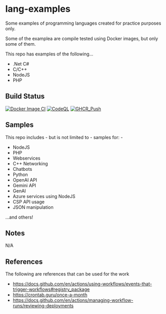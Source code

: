# lang-examples
Some examples of programming languages created for practice purposes only.

Some of the examplea are compile tested using Docker images, but only some of them.

This repo has examples of the following...
- .Net C#
- C/C++
- NodeJS
- PHP

## Build Status

[![Docker Image CI](https://github.com/tpayne/lang-examples/actions/workflows/main.yml/badge.svg)](https://github.com/tpayne/lang-examples/actions/workflows/main.yml)
[![CodeQL](https://github.com/tpayne/lang-examples/actions/workflows/codeql-analysis.yml/badge.svg)](https://github.com/tpayne/lang-examples/actions/workflows/codeql-analysis.yml)
[![GHCR_Push](https://github.com/tpayne/lang-examples/actions/workflows/docker-publish.yml/badge.svg)](https://github.com/tpayne/lang-examples/actions/workflows/docker-publish.yml)

## Samples
This repo includes - but is not limited to - samples for: -
* NodeJS
* PHP
* Webservices
* C++ Networking
* Chatbots
* Python
* OpenAI API
* Gemini API
* GenAI
* Azure services using NodeJS
* CSP API usage
* JSON manipulation

...and others!

## Notes
N/A

## References
The following are references that can be used for the work
- https://docs.github.com/en/actions/using-workflows/events-that-trigger-workflows#registry_package
- https://crontab.guru/once-a-month
- https://docs.github.com/en/actions/managing-workflow-runs/reviewing-deployments
